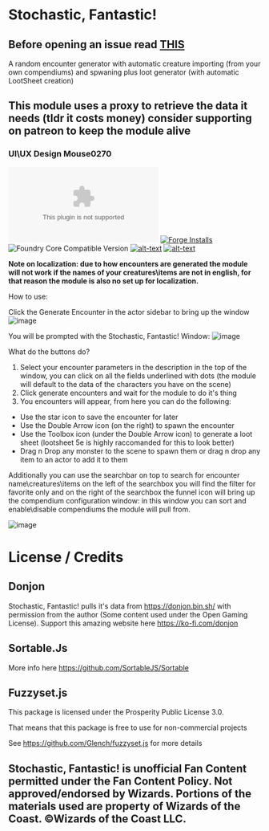 # Stochastic, Fantastic!
## Before opening an issue read [THIS](https://github.com/theripper93/Levels/blob/v9/ISSUES.md)
A random encounter generator with automatic creature importing (from your own compendiums) and spwaning plus loot generator (with automatic LootSheet creation)

## This module uses a proxy to retrieve the data it needs (tldr it costs money) consider supporting on patreon to keep the module alive

### UI\UX Design Mouse0270

![Latest Release Download Count](https://img.shields.io/github/downloads/theripper93/dnd-randomizer/latest/module.zip?color=2b82fc&label=DOWNLOADS&style=for-the-badge) [![Forge Installs](https://img.shields.io/badge/dynamic/json?label=Forge%20Installs&query=package.installs&suffix=%25&url=https%3A%2F%2Fforge-vtt.com%2Fapi%2Fbazaar%2Fpackage%2Fdnd-randomizer&colorB=03ff1c&style=for-the-badge)](https://forge-vtt.com/bazaar#package=dnd-randomizer) ![Foundry Core Compatible Version](https://img.shields.io/badge/dynamic/json.svg?url=https%3A%2F%2Fraw.githubusercontent.com%2Ftheripper93%2Fdnd-randomizer%2Fmain%2Fmodule.json&label=Foundry%20Version&query=$.compatibleCoreVersion&colorB=orange&style=for-the-badge) [![alt-text](https://img.shields.io/badge/-Patreon-%23ff424d?style=for-the-badge)](https://www.patreon.com/theripper93) [![alt-text](https://img.shields.io/badge/-Discord-%235662f6?style=for-the-badge)](https://discord.gg/F53gBjR97G)

**Note on localization: due to how encounters are generated the module will not work if the names of your creatures\items are not in english, for that reason the module is also no set up for localization.**

How to use:

Click the Generate Encounter in the actor sidebar to bring up the window
![image](https://user-images.githubusercontent.com/1346839/130234518-b80b3c00-7901-40bf-ba31-5a803b04bb01.png)

You will be prompted with the Stochastic, Fantastic! Window:
![image](https://user-images.githubusercontent.com/1346839/130234596-4b035d15-db63-4465-9f44-c66e3c6987bc.png)

What do the buttons do?

1. Select your encounter parameters in the description in the top of the window, you can click on all the fields underlined with dots (the module will default to the data of the characters you have on the scene)
2. Click generate encounters and wait for the module to do it's thing
3. You encounters will appear, from here you can do the following:

- Use the star icon to save the encounter for later
- Use the Double Arrow icon (on the right) to spawn the encounter
- Use the Toolbox icon (under the Double Arrow icon) to generate a loot sheet (lootsheet 5e is highly raccomanded for this to look better)
- Drag n Drop any monster to the scene to spawn them or drag n drop any item to an actor to add it to them

Additionally you can use the searchbar on top to search for encounter name\creatures\items
on the left of the searchbox you will find the filter for favorite only and on the right of the searchbox the funnel icon will bring up the compendium configuration window: in this window you can sort and enable\disable compendiums the module will pull from.

![image](https://user-images.githubusercontent.com/1346839/130235849-357b71f5-6859-4c1e-8710-61376eaa57f4.png)

# License / Credits

## Donjon

Stochastic, Fantastic! pulls it's data from https://donjon.bin.sh/ with permission from the author (Some content used under the Open Gaming License). Support this amazing website here https://ko-fi.com/donjon 

## Sortable.Js

More info here https://github.com/SortableJS/Sortable

## Fuzzyset.js

This package is licensed under the Prosperity Public License 3.0.

That means that this package is free to use for non-commercial projects

See https://github.com/Glench/fuzzyset.js for more details

## Stochastic, Fantastic! is unofficial Fan Content permitted under the Fan Content Policy. Not approved/endorsed by Wizards. Portions of the materials used are property of Wizards of the Coast. ©Wizards of the Coast LLC.

